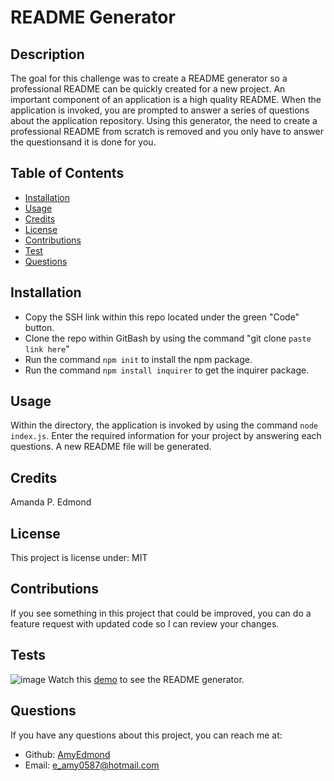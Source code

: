 # README Generator

## Description

The goal for this challenge was to create a README generator so a professional README can be quickly created for a new project. An important component of an application is a high quality README. When the application is invoked, you are prompted to answer a series of questions about the application repository. Using this generator,  the need to create a professional README from scratch is removed and you only have to answer the questionsand it is done for you.

## Table of Contents

* [Installation](#installation)
* [Usage](#usage)
* [Credits](#credits)
* [License](#license)
* [Contributions](#contributions)
* [Test](#tests)
* [Questions](#questions)

## Installation

* Copy the SSH link within this repo located under the green "Code" button.
* Clone the repo within GitBash by using the command "git clone `paste link here`"
* Run the command `npm init` to install the npm package.
* Run the command `npm install inquirer` to get the inquirer package.

## Usage

Within the directory, the application is invoked by using the command `node index.js`.
Enter the required information for your project by answering each questions. 
A new README file will be generated.

## Credits

Amanda P. Edmond

## License

This project is license under: MIT

## Contributions

If you see something in this project that could be improved, you can do a feature request with updated code so I can review your changes.


## Tests
![image](https://user-images.githubusercontent.com/122325607/229403708-dd0c6b23-71a1-4d39-b80a-f8fe55e51b1f.png)
Watch this [demo](https://watch.screencastify.com/v/VfbwwUwSuBudIG7TcseD) to see the README generator.

## Questions

If you have any questions about this project, you can reach me at:
* Github: [AmyEdmond](https://github.com/AmyEdmond)
* Email: [e_amy0587@hotmail.com](e_amy0587@hotmail.com)

